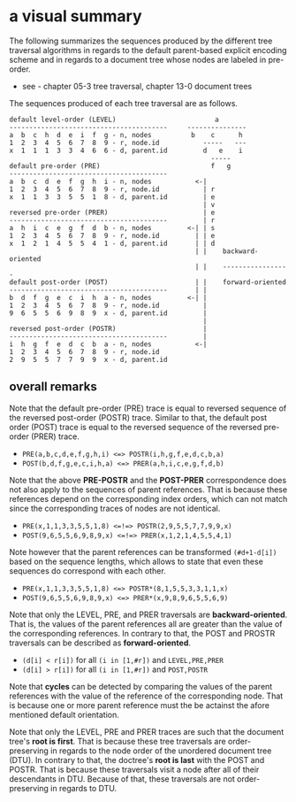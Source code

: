 
<!-- ======================================================================= -->
# a visual summary

The following summarizes the sequences produced by the different tree traversal
algorithms in regards to the default parent-based explicit encoding scheme and
in regards to a document tree whose nodes are labeled in pre-order.

* see - chapter 05-3 tree traversal, chapter 13-0 document trees

The sequences produced of each tree traversal are as follows.

```
default level-order (LEVEL)                         a
----------------------------------------     ---------------
a  b  c  h  d  e  i  f  g - n, nodes          b    c      h
1  2  3  4  5  6  7  8  9 - r, node.id           -----   ---
x  1  1  1  3  3  4  6  6 - d, parent.id         d   e    i
                                                   -----
default pre-order (PRE)                            f   g
----------------------------------------
a  b  c  d  e  f  g  h  i - n, nodes           <-|
1  2  3  4  5  6  7  8  9 - r, node.id           | r
x  1  1  3  3  5  5  1  8 - d, parent.id         | e
                                                 | v
reversed pre-order (PRER)                        | e
----------------------------------------         | r
a  h  i  c  e  g  f  d  b - n, nodes         <-| | s
1  2  3  4  5  6  7  8  9 - r, node.id         | | e
x  1  2  1  4  5  5  4  1 - d, parent.id       | | d
                                               | |    backward-oriented
                                               | |    -----------------
default post-order (POST)                      | |    forward-oriented
----------------------------------------       | |
b  d  f  g  e  c  i  h  a - n, nodes         <-| |
1  2  3  4  5  6  7  8  9 - r, node.id           |
9  6  5  5  6  9  8  9  x - d, parent.id         |
                                                 |
reversed post-order (POSTR)                      |
----------------------------------------         |
i  h  g  f  e  d  c  b  a - n, nodes           <-|
1  2  3  4  5  6  7  8  9 - r, node.id
2  9  5  5  7  7  9  9  x - d, parent.id
```

<!-- ======================================================================= -->
## overall remarks

Note that the default pre-order (PRE) trace is equal to reversed sequence of
the reversed post-order (POSTR) trace. Similar to that, the default post order
(POST) trace is equal to the reversed sequence of the reversed pre-order (PRER)
trace.

* `PRE(a,b,c,d,e,f,g,h,i) <=> POSTR(i,h,g,f,e,d,c,b,a)`
* `POST(b,d,f,g,e,c,i,h,a) <=> PRER(a,h,i,c,e,g,f,d,b)`

Note that the above **PRE-POSTR** and the **POST-PRER** correspondence does
not also apply to the sequences of parent references. That is because these
references depend on the corresponding index orders, which can not match
since the corresponding traces of nodes are not identical.

* `PRE(x,1,1,3,3,5,5,1,8) <=!=> POSTR(2,9,5,5,7,7,9,9,x)`
* `POST(9,6,5,5,6,9,8,9,x) <=!=> PRER(x,1,2,1,4,5,5,4,1)`

Note however that the parent references can be transformed `(#d+1-d[i])`
based on the sequence lengths, which allows to state that even these sequences
do correspond with each other.

* `PRE(x,1,1,3,3,5,5,1,8) <=> POSTR*(8,1,5,5,3,3,1,1,x)`
* `POST(9,6,5,5,6,9,8,9,x) <=> PRER*(x,9,8,9,6,5,5,6,9)`

Note that only the LEVEL, PRE, and PRER traversals are **backward-oriented**.
That is, the values of the parent references all are greater than the value
of the corresponding references. In contrary to that, the POST and PROSTR
traversals can be described as **forward-oriented**.

* `(d[i] < r[i])` for all `(i in [1,#r])` and `LEVEL,PRE,PRER`
* `(d[i] > r[i])` for all `(i in [1,#r])` and `POST,POSTR`

Note that **cycles** can be detected by comparing the values of the parent
references with the value of the reference of the corresponding node. That
is because one or more parent reference must the be actainst the afore
mentioned default orientation.

Note that only the LEVEL, PRE and PRER traces are such that the document tree's
**root is first**. That is because these tree traversals are order-preserving
in regards to the node order of the unordered document tree (DTU). In contrary
to that, the doctree's **root is last** with the POST and POSTR. That is because
these traversals visit a node after all of their descendants in DTU. Because
of that, these traversals are not order-preserving in regards to DTU.
